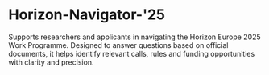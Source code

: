 # Horizon-Navigator-'25
Supports researchers and applicants in navigating the Horizon Europe 2025 Work Programme. Designed to answer questions based on official documents, it helps identify relevant calls, rules and funding opportunities with clarity and precision.
